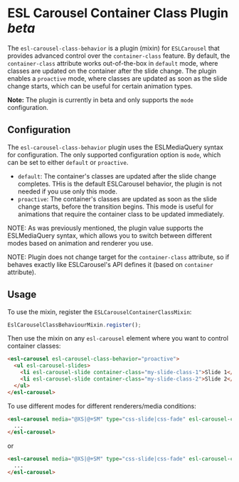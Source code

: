 # ESL Carousel Container Class Plugin <i class="badge badge-sup badge-warning">beta</i>

<a name="intro"></a>

The `esl-carousel-class-behavior` is a plugin (mixin) for `ESLCarousel` that provides advanced control over the `container-class` feature. 
By default, the `container-class` attribute works out-of-the-box in `default` mode, where classes are updated on the container after the slide change. 
The plugin enables a `proactive` mode, where classes are updated as soon as the slide change starts, which can be useful for certain animation types.

**Note:** The plugin is currently in beta and only supports the `mode` configuration.

## Configuration
The `esl-carousel-class-behavior` plugin uses the ESLMediaQuery syntax for configuration. 
The only supported configuration option is `mode`, which can be set to either `default` or `proactive`.
- `default`: The container's classes are updated after the slide change completes. THis is the default ESLCarousel behavior, the plugin is not needed if you use only this mode.
- `proactive`: The container's classes are updated as soon as the slide change starts, before the transition begins. This mode is useful for animations that require the container class to be updated immediately.

NOTE: As was previously mentioned, the plugin value supports the ESLMediaQuery syntax, which allows you to switch between different modes based on animation and renderer you use.

NOTE: Plugin does not change target for the `container-class` attribute, so if behaves exactly like ESLCarousel's API defines it (based on `container` attribute).

## Usage
To use the mixin, register the `ESLCarouselContainerClassMixin`:

```javascript
EslCarouselClassBehaviourMixin.register();
```

Then use the mixin on any `esl-carousel` element where you want to control container classes:
```html
<esl-carousel esl-carousel-class-behavior="proactive">
  <ul esl-carousel-slides>
    <li esl-carousel-slide container-class="my-slide-class-1">Slide 1</li>
    <li esl-carousel-slide container-class="my-slide-class-2">Slide 2</li>
  </ul>
</esl-carousel>
```

To use different modes for different renderers/media conditions:
```html
<esl-carousel media="@XS|@+SM" type="css-slide|css-fade" esl-carousel-class-behavior="default|proactive">
  ...
</esl-carousel>
```
or
```html
<esl-carousel media="@XS|@+SM" type="css-slide|css-fade" esl-carousel-class-behavior="default | @+SM => proactive">
  ...
</esl-carousel>
```
